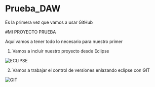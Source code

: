 # Prueba_DAW
Es la primera vez que vamos a usar GitHub

#MI PROYECTO PRUEBA

Aquí vamos a tener todo lo necesario para nuestro primer <Hola Mundo>

1. Vamos a incluir nuestro proyecto desde Eclipse

![*ECLIPSE*](https://cdn.freebiesupply.com/logos/large/2x/eclipse-11-logo-png-transparent.png)

2. Vamos a trabajar el control de versiones enlazando eclipse con GIT

![*GIT*](https://i.pinimg.com/originals/01/e5/00/01e500fca29c045d432b64f285f9c229.png)
